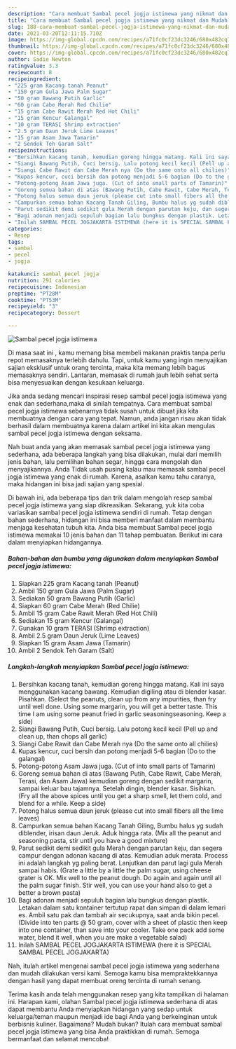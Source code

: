 ```yaml
---
description: "Cara membuat Sambal pecel jogja istimewa yang nikmat dan Mudah Dibuat"
title: "Cara membuat Sambal pecel jogja istimewa yang nikmat dan Mudah Dibuat"
slug: 188-cara-membuat-sambal-pecel-jogja-istimewa-yang-nikmat-dan-mudah-dibuat
date: 2021-03-20T12:11:15.710Z
image: https://img-global.cpcdn.com/recipes/a71fc0cf23dc3246/680x482cq70/sambal-pecel-jogja-istimewa-foto-resep-utama.jpg
thumbnail: https://img-global.cpcdn.com/recipes/a71fc0cf23dc3246/680x482cq70/sambal-pecel-jogja-istimewa-foto-resep-utama.jpg
cover: https://img-global.cpcdn.com/recipes/a71fc0cf23dc3246/680x482cq70/sambal-pecel-jogja-istimewa-foto-resep-utama.jpg
author: Sadie Newton
ratingvalue: 3.3
reviewcount: 8
recipeingredient:
- "225 gram Kacang tanah Peanut"
- "150 gram Gula Jawa Palm Sugar"
- "50 gram Bawang Putih Garlic"
- "60 gram Cabe Merah Red Chilie"
- "15 gram Cabe Rawit Merah Red Hot Chili"
- "15 gram Kencur Galangal"
- "10 gram TERASI Shrimp extraction"
- "2.5 gram Daun Jeruk Lime Leaves"
- "15 gram Asam Jawa Tamarin"
- "2 Sendok Teh Garam Salt"
recipeinstructions:
- "Bersihkan kacang tanah, kemudian goreng hingga matang. Kali ini saya menggunakan kacang bawang. Kemudian digiling atau di blender kasar. Pisahkan. (Select the peanuts, clean up from any impurities, than fry until well done. Using some margarin, you will get a better taste. This time I am using some peanut fried in garlic seasoningseasoning. Keep a side)"
- "Siangi Bawang Putih, Cuci bersig. Lalu potong kecil kecil (Pell up and clean up, than chops all garlic)"
- "Siangi Cabe Rawit dan Cabe Merah nya (Do the same onto all chilies)"
- "Kupas kencur, cuci bersih dan potong menjadi 5-6 bagian (Do to the galangal)"
- "Potong-potong Asam Jawa juga. (Cut of into small parts of Tamarin)"
- "Goreng semua bahan di atas (Bawang Putih, Cabe Rawit, Cabe Merah, Terasi, dan Asam Jawa) kemudian goreng dengan sedikit margarin, sampai keluar bau tajamnya. Setelah dingin, blender kasar. Sisihkan. (Fry all the above spices until you get a sharp smell, let them cold, and blend for a while. Keep a side)"
- "Potong halus semua daun jeruk (please cut into small fibers all the lime leaves)"
- "Campurkan semua bahan Kacang Tanah Giling, Bumbu halus yg sudah diblender, irisan daun Jeruk. Aduk hingga rata. (Mix all the peanut and seasoning pasta, stir until you have a good mixture)"
- "Parut sedikit demi sedikit gula Merah dengan parutan keju, dan segera campur dengan adonan kacang di atas. Kemudian aduk merata. Process ini adalah langkah yg paling berat. Lanjutkan dan parut lagi gula Merah sampai habis. (Grate a little by a little the palm sugar, using cheese grater is OK. Mix well to the peanut dough. Do again and again until all the palm sugar finish. Stir well, you can use your hand also to get a better a brown pasta)"
- "Bagi adonan menjadi sepuluh bagian lalu bungkus dengan plastik. Letakan dalam satu kontainer tertutup rapat dan simpan di dalam lemari es. Ambil satu pak dan tambah air secukupnya, saat anda bikin pecel. (Divide into ten parts @ 50 gram, cover with a sheet of plastic then keep into one container, than save into your cooler. Take one pack add some water, blend it well, when you are make a vegetable salad)"
- "Inilah SAMBAL PECEL JOGJAKARTA ISTIMEWA (here it is SPECIAL SAMBAL PECEL JOGJAKARTA)"
categories:
- Resep
tags:
- sambal
- pecel
- jogja

katakunci: sambal pecel jogja 
nutrition: 291 calories
recipecuisine: Indonesian
preptime: "PT28M"
cooktime: "PT53M"
recipeyield: "3"
recipecategory: Dessert

---
```



![Sambal pecel jogja istimewa](https://img-global.cpcdn.com/recipes/a71fc0cf23dc3246/680x482cq70/sambal-pecel-jogja-istimewa-foto-resep-utama.jpg)

Di masa  saat ini , kamu memang bisa membeli makanan praktis tanpa perlu repot memasaknya terlebih dahulu. Tapi, untuk kamu yang ingin menyajikan sajian eksklusif untuk orang tercinta, maka kita memang lebih bagus memasaknya sendiri. Lantaran, memasak di rumah jauh lebih sehat serta bisa menyesuaikan dengan kesukaan keluarga.

Jika anda sedang mencari inspirasi resep sambal pecel jogja istimewa yang enak dan sederhana,maka di sinilah tempatnya. Cara membuat sambal pecel jogja istimewa  sebenarnya tidak susah untuk dibuat jika kita membuatnya dengan cara yang tepat. Namun, anda jangan risau akan tidak berhasil dalam membuatnya 
karena dalam artikel ini kita akan mengulas sambal pecel jogja istimewa dengan seksama.  



Nah buat anda yang akan memasak sambal pecel jogja istimewa yang sederhana, ada beberapa langkah yang bisa dilakukan, mulai dari memilih jenis bahan, lalu pemilihan bahan segar, hingga cara mengolah dan menyajikannya. Anda Tidak usah pusing kalau mau memasak sambal pecel jogja istimewa yang enak di rumah. Karena, asalkan kamu  tahu caranya, maka hidangan ini bisa jadi sajian yang spesial.

Di bawah ini, ada beberapa tips dan trik dalam mengolah resep sambal pecel jogja istimewa yang siap dikreasikan. Sekarang, yuk kita coba variasikan sambal pecel jogja istimewa sendiri di rumah. Tetap dengan bahan sederhana, hidangan ini bisa memberi manfaat dalam membantu menjaga kesehatan tubuh kita. Anda bisa membuat Sambal pecel jogja istimewa memakai 10 jenis bahan dan 11 tahap pembuatan. Berikut ini cara dalam menyiapkan hidangannya.

<!--inarticleads1-->

##### Bahan-bahan dan bumbu yang digunakan dalam menyiapkan Sambal pecel jogja istimewa:

1. Siapkan 225 gram Kacang tanah (Peanut)
1. Ambil 150 gram Gula Jawa (Palm Sugar)
1. Sediakan 50 gram Bawang Putih (Garlic)
1. Siapkan 60 gram Cabe Merah (Red Chilie)
1. Ambil 15 gram Cabe Rawit Merah (Red Hot Chili)
1. Sediakan 15 gram Kencur (Galangal)
1. Gunakan 10 gram TERASI (Shrimp extraction)
1. Ambil 2.5 gram Daun Jeruk (Lime Leaves)
1. Siapkan 15 gram Asam Jawa (Tamarin)
1. Ambil 2 Sendok Teh Garam (Salt)




<!--inarticleads2-->

##### Langkah-langkah menyiapkan Sambal pecel jogja istimewa:

1. Bersihkan kacang tanah, kemudian goreng hingga matang. Kali ini saya menggunakan kacang bawang. Kemudian digiling atau di blender kasar. Pisahkan. (Select the peanuts, clean up from any impurities, than fry until well done. Using some margarin, you will get a better taste. This time I am using some peanut fried in garlic seasoningseasoning. Keep a side)
1. Siangi Bawang Putih, Cuci bersig. Lalu potong kecil kecil (Pell up and clean up, than chops all garlic)
1. Siangi Cabe Rawit dan Cabe Merah nya (Do the same onto all chilies)
1. Kupas kencur, cuci bersih dan potong menjadi 5-6 bagian (Do to the galangal)
1. Potong-potong Asam Jawa juga. (Cut of into small parts of Tamarin)
1. Goreng semua bahan di atas (Bawang Putih, Cabe Rawit, Cabe Merah, Terasi, dan Asam Jawa) kemudian goreng dengan sedikit margarin, sampai keluar bau tajamnya. Setelah dingin, blender kasar. Sisihkan. (Fry all the above spices until you get a sharp smell, let them cold, and blend for a while. Keep a side)
1. Potong halus semua daun jeruk (please cut into small fibers all the lime leaves)
1. Campurkan semua bahan Kacang Tanah Giling, Bumbu halus yg sudah diblender, irisan daun Jeruk. Aduk hingga rata. (Mix all the peanut and seasoning pasta, stir until you have a good mixture)
1. Parut sedikit demi sedikit gula Merah dengan parutan keju, dan segera campur dengan adonan kacang di atas. Kemudian aduk merata. Process ini adalah langkah yg paling berat. Lanjutkan dan parut lagi gula Merah sampai habis. (Grate a little by a little the palm sugar, using cheese grater is OK. Mix well to the peanut dough. Do again and again until all the palm sugar finish. Stir well, you can use your hand also to get a better a brown pasta)
1. Bagi adonan menjadi sepuluh bagian lalu bungkus dengan plastik. Letakan dalam satu kontainer tertutup rapat dan simpan di dalam lemari es. Ambil satu pak dan tambah air secukupnya, saat anda bikin pecel. (Divide into ten parts @ 50 gram, cover with a sheet of plastic then keep into one container, than save into your cooler. Take one pack add some water, blend it well, when you are make a vegetable salad)
1. Inilah SAMBAL PECEL JOGJAKARTA ISTIMEWA (here it is SPECIAL SAMBAL PECEL JOGJAKARTA)




Nah, itulah artikel mengenai  sambal pecel jogja istimewa  yang sederhana dan mudah dilakukan versi kami. Semoga kamu bisa mempraktekkannya dengan hasil yang dapat membuat oreng tercinta di rumah senang. 

Terima kasih anda telah menggunakan resep yang kita tampilkan di halaman ini. Harapan kami, olahan  Sambal pecel jogja istimewa sederhana di atas dapat membantu Anda menyiapkan hidangan yang sedap untuk keluarga/teman maupun menjadi ide bagi Anda yang berkeinginan untuk berbisnis kuliner. Bagaimana? Mudah bukan? Itulah cara membuat sambal pecel jogja istimewa yang bisa Anda praktikkan di rumah. Semoga bermanfaat dan selamat mencoba!


